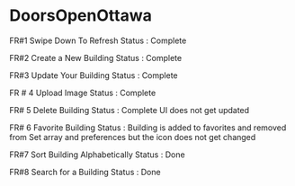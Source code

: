 # DoorsOpenOttawa
FR#1 Swipe Down To Refresh
  Status : Complete
  
FR#2 Create a New Building
  Status : Complete
  
FR#3 Update Your Building
  Status : Complete
  
FR # 4 Upload Image
  Status : Complete
  
FR# 5 Delete Building 
    Status : Complete
    UI does not get updated
    
FR# 6 Favorite Building
  Status : Building is added to favorites and removed from Set<String> array and preferences but the icon does not get changed
  
FR#7 Sort Building Alphabetically 
  Status : Done
  
FR#8 Search for a Building
  Status : Done
